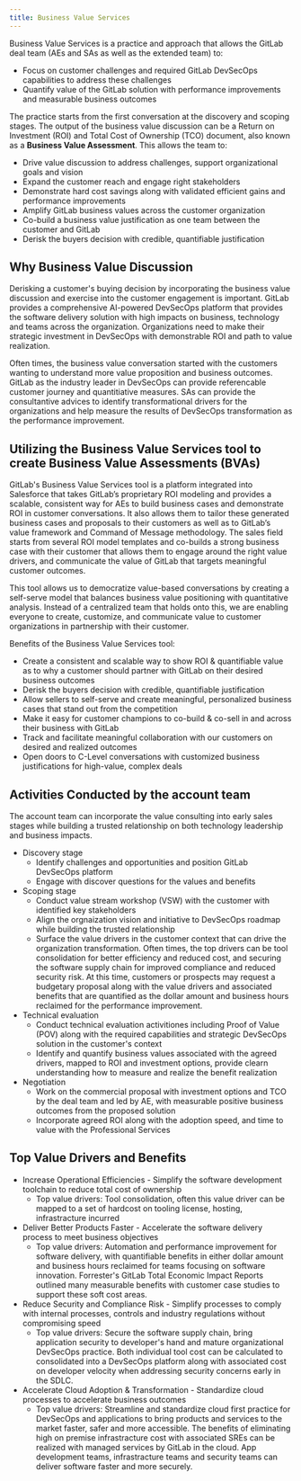 ```yaml
---
title: Business Value Services
---
```


Business Value Services is a practice and approach that allows the GitLab deal team (AEs and SAs as well as the extended team) to:

- Focus on customer challenges and required GitLab DevSecOps capabilities to address these challenges
- Quantify value of the GitLab solution with performance improvements and measurable business outcomes

The practice starts from the first conversation at the discovery and scoping stages. The output of the business value discussion can be a Return on Investment (ROI) and Total Cost of Ownership (TCO) document, also known as a **Business Value Assessment**. This allows the team to:

- Drive value discussion to address challenges, support organizational goals and vision
- Expand the customer reach and engage right stakeholders
- Demonstrate hard cost savings along with validated efficient gains and performance improvements
- Amplify GitLab business values across the customer organization
- Co-build a business value justification as one team between the customer and GitLab
- Derisk the buyers decision with credible, quantifiable justification

## Why Business Value Discussion

Derisking a customer's buying decision by incorporating the business value discussion and exercise into the customer engagement is important. GitLab provides a comprehensive AI-powered DevSecOps platform that provides the software delivery solution with high impacts on business, technology and teams across the organization.
Organizations need to make their strategic investment in DevSecOps with demonstrable ROI and path to value realization.

Often times, the business value conversation started with the customers wanting to understand more value proposition and business outcomes. GitLab as the industry leader in DevSecOps can provide referencable customer journey and quantitiative measures. SAs can provide the consultantive advices to identify transformational drivers for the organizations and help measure the results of DevSecOps transformation as the performance improvement.

## Utilizing the Business Value Services tool to create Business Value Assessments (BVAs)

GitLab's Business Value Services tool is a platform integrated into Salesforce that takes GitLab’s proprietary ROI modeling and provides a scalable, consistent way for AEs to build business cases and demonstrate ROI in customer conversations. It also allows them to tailor these generated business cases and proposals to their customers as well as to GitLab’s value framework and Command of Message methodology. The sales field starts from several ROI model templates and co-builds a strong business case with their customer that allows them to engage around the right value drivers, and communicate the value of GitLab that targets meaningful customer outcomes.

This tool allows us to democratize value-based conversations by creating a self-serve model that balances business value positioning with quantitative analysis. Instead of a centralized team that holds onto this, we are enabling everyone to create, customize, and communicate value to customer organizations in partnership with their customer.

Benefits of the Business Value Services tool:

- Create a consistent and scalable way to show ROI & quantifiable value as to why a customer should partner with GitLab on their desired business outcomes
- Derisk the buyers decision with credible, quantifiable justification
- Allow sellers to self-serve and create meaningful, personalized business cases that stand out from the competition
- Make it easy for customer champions to co-build & co-sell in and across their business with GitLab
- Track and facilitate meaningful collaboration with our customers on desired and realized outcomes
- Open doors to C-Level conversations with customized business justifications for high-value, complex deals

## Activities Conducted by the account team

The account team can incorporate the value consulting into early sales stages while building a trusted relationship on both technology leadership and business impacts.

- Discovery stage
  - Identify challenges and opportunities and position GitLab DevSecOps platform
  - Engage with discover questions for the values and benefits
- Scoping stage
  - Conduct value stream workshop (VSW) with the customer with identified key stakeholders
  - Align the orgnaization vision and initiative to DevSecOps roadmap while building the trusted relationship
  - Surface the value drivers in the customer context that can drive the organization transformation. Often times, the top drivers can be tool consolidation for better efficiency and reduced cost, and securing the software supply chain for improved compliance and reduced security risk.
  At this time, customers or prospects may request a budgetary proposal along with the value drivers and associated benefits that are quantified as the dollar amount and business hours reclaimed for the performance improvement.
- Technical evaluation
  - Conduct technical evaluation activitiones including Proof of Value (POV) along with the required capabilities and strategic DevSecOps solution in the customer's context
  - Identify and quantify business values associated with the agreed drivers, mapped to ROI and investment options, provide clearn understanding how to measure and realize the benefit realization
- Negotiation
  - Work on the commercial proposal with investment options and TCO by the deal team and led by AE, with measurable positive business outcomes from the proposed solution
  - Incorporate agreed ROI along with the adoption speed, and time to value with the Professional Services

## Top Value Drivers and Benefits

- Increase Operational Efficiencies - Simplify the software development toolchain to reduce total cost of ownership
  - Top value drivers: Tool consolidation, often this value driver can be mapped to a set of hardcost on tooling license, hosting, infrastracture incurred
- Deliver Better Products Faster - Accelerate the software delivery process to meet business objectives
  - Top value drivers: Automation and performance improvement for software delivery, with quantifiable benefits in either dollar amount and business hours reclaimed for teams focusing on software innovation. Forrester's GitLab Total Economic Impact Reports outlined many measurable benefits with customer case studies to support these soft cost areas.
- Reduce Security and Compliance Risk - Simplify processes to comply with internal processes, controls and industry regulations without compromising speed
  - Top value drivers: Secure the software supply chain, bring application security to developer's hand and mature organizational DevSecOps practice. Both individual tool cost can be calculated to consolidated into a DevSecOps platform along with associated cost on developer velocity when addressing security concerns early in the SDLC.
- Accelerate Cloud Adoption & Transformation - Standardize cloud processes to accelerate business outcomes
  - Top value drivers: Streamline and standardize cloud first practice for DevSecOps and applications to bring products and services to the market faster, safer and more accessible. The benefits of eliminating high on premise infrastracture cost with associated SREs can be realized with managed services by GitLab in the cloud. App development teams, infrastracture teams and security teams can deliver software faster and more securely.
